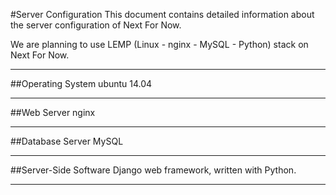 #Server Configuration
This document contains detailed information about the server configuration of Next For Now.

We are planning to use LEMP (Linux - nginx - MySQL - Python) stack on Next For Now.

---

##Operating System
ubuntu 14.04

---

##Web Server
nginx

---

##Database Server
MySQL

---

##Server-Side Software
Django web framework, written with Python.

---
